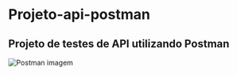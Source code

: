 # Projeto-api-postman
##  Projeto de testes de API utilizando Postman
![Postman imagem](https://github.com/user-attachments/assets/e527fcaf-e955-4054-bfee-ab81093b0e3f)

